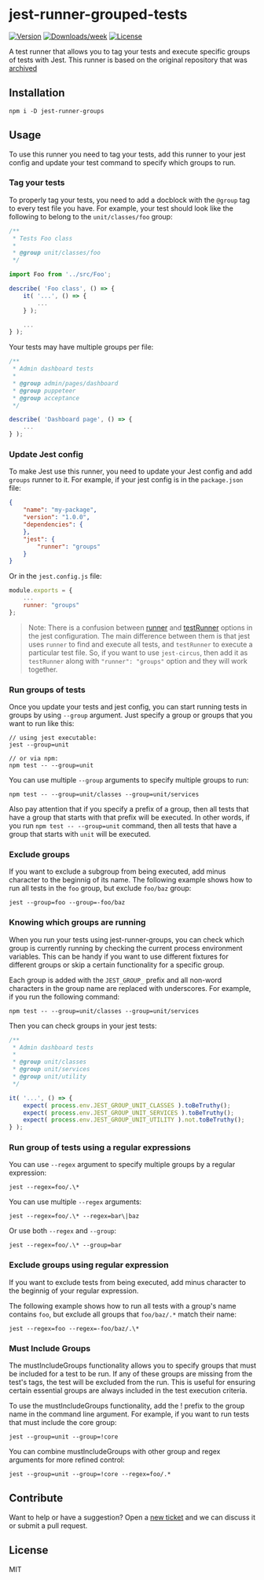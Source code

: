 # jest-runner-grouped-tests

[![Version](https://img.shields.io/npm/v/jest-runner-grouped-tests.svg)](https://www.npmjs.com/package/jest-runner-grouped-tests)
[![Downloads/week](https://img.shields.io/npm/dw/jest-runner-grouped-tests.svg)](https://www.npmjs.com/package/jest-runner-grouped-tests)
[![License](https://img.shields.io/npm/l/jest-runner-grouped-tests.svg)](https://github.com/saritvakrat/jest-runner-grouped-tests/blob/master/package.json)

A test runner that allows you to tag your tests and execute specific groups of tests with Jest. This runner is based on the original repository that was [archived](https://github.com/eugene-manuilov/jest-runner-groups)

## Installation

```sh-session
npm i -D jest-runner-groups
```

## Usage

To use this runner you need to tag your tests, add this runner to your jest config and update your test command to specify which groups to run.

### Tag your tests

To properly tag your tests, you need to add a docblock with the `@group` tag to every test file you have. For example, your test should look like the following to belong to the `unit/classes/foo` group:

```javascript
/**
 * Tests Foo class
 * 
 * @group unit/classes/foo
 */

import Foo from '../src/Foo';

describe( 'Foo class', () => {
    it( '...', () => {
        ...
    } );

    ...
} );
```

Your tests may have multiple groups per file:

```javascript
/**
 * Admin dashboard tests
 * 
 * @group admin/pages/dashboard
 * @group puppeteer
 * @group acceptance
 */

describe( 'Dashboard page', () => {
    ...
} );
```

### Update Jest config

To make Jest use this runner, you need to update your Jest config and add `groups` runner to it. For example, if your jest config is in the `package.json` file:

```json
{
    "name": "my-package",
    "version": "1.0.0",
    "dependencies": {
    },
    "jest": {
        "runner": "groups"
    }
}
```

Or in the `jest.config.js` file:

```javascript
module.exports = {
    ...
    runner: "groups"
};
```

> Note: There is a confusion between [runner](https://jestjs.io/docs/en/configuration#runner-string) and [testRunner](https://jestjs.io/docs/en/configuration#testrunner-string) options in the jest configuration. The main difference between them is that jest uses `runner` to find and execute all tests, and `testRunner` to execute a particular test file. So, if you want to use `jest-circus`, then add it as `testRunner` along with `"runner": "groups"` option and they will work together.

### Run groups of tests

Once you update your tests and jest config, you can start running tests in groups by using `--group` argument. Just specify a group or groups that you want to run like this:

```sh-session
// using jest executable:
jest --group=unit

// or via npm:
npm test -- --group=unit
```

You can use multiple `--group` arguments to specify multiple groups to run:

```sh-session
npm test -- --group=unit/classes --group=unit/services
```

Also pay attention that if you specify a prefix of a group, then all tests that have a group that starts with that prefix will be executed. In other words, if you run `npm test -- --group=unit` command, then all tests that have a group that starts with `unit` will be executed.

### Exclude groups

If you want to exclude a subgroup from being executed, add minus character to the beginnig of its name. The following example shows how to run all tests in the `foo` group, but exclude `foo/baz` group:

```sh-session
jest --group=foo --group=-foo/baz
```

### Knowing which groups are running

When you run your tests using jest-runner-groups, you can check which group is currently running by checking the current process environment variables. This can be handy if you want to use different fixtures for different groups or skip a certain functionality for a specific group.

Each group is added with the `JEST_GROUP_` prefix and all non-word characters in the group name are replaced with underscores. For example, if you run the following command:

```sh-session
npm test -- --group=unit/classes --group=unit/services
```

Then you can check groups in your jest tests:

```js
/**
 * Admin dashboard tests
 * 
 * @group unit/classes
 * @group unit/services
 * @group unit/utility
 */

it( '...', () => {
    expect( process.env.JEST_GROUP_UNIT_CLASSES ).toBeTruthy();
    expect( process.env.JEST_GROUP_UNIT_SERVICES ).toBeTruthy();
    expect( process.env.JEST_GROUP_UNIT_UTILITY ).not.toBeTruthy();
} );
```

### Run group of tests using a regular expressions

You can use `--regex` argument to specify multiple groups by a regular expression:

```sh-session
jest --regex=foo/.\*
```

You can use multiple `--regex` arguments:

```sh-session
jest --regex=foo/.\* --regex=bar\|baz
```

Or use both `--regex` and `--group`:

```sh-session
jest --regex=foo/.\* --group=bar
```

### Exclude groups using regular expression

If you want to exclude tests from being executed, add minus character to the beginnig of your regular expression.

The following example shows how to run all tests with a group's name contains `foo`, but exclude all groups that `foo/baz/.*` match their name:

```sh-session
jest --regex=foo --regex=-foo/baz/.\*
```


### Must Include Groups
The mustIncludeGroups functionality allows you to specify groups that must be included for a test to be run. 
If any of these groups are missing from the test's tags, the test will be excluded from the run. This is useful for ensuring certain essential groups are always included in the test execution criteria.

To use the mustIncludeGroups functionality, add the ! prefix to the group name in the command line argument. For example, if you want to run tests that must include the core group:

```sh-session
jest --group=unit --group=!core
```

You can combine mustIncludeGroups with other group and regex arguments for more refined control:

```sh-session
jest --group=unit --group=!core --regex=foo/.*
```


## Contribute

Want to help or have a suggestion? Open a [new ticket](https://github.com/saritvakrat/jest-runner-grouped-tests/issues/new) and we can discuss it or submit a pull request.

## License

MIT

